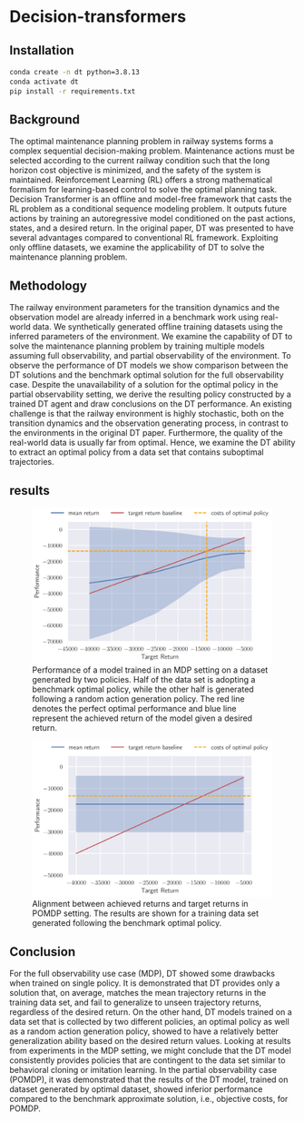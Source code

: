 # Decision-transformers

## Installation

```bash
conda create -n dt python=3.8.13
conda activate dt
pip install -r requirements.txt
```

## Background

The optimal maintenance planning problem in railway systems forms a complex sequential decision-making
problem. Maintenance actions must be selected according to the current railway condition such that the long
horizon cost objective is minimized, and the safety of the system is maintained. Reinforcement Learning (RL)
offers a strong mathematical formalism for learning-based control to solve the optimal planning task. Decision Transformer is an offline and model-free framework that casts the RL problem as a conditional sequence modeling problem. It outputs future actions by training an autoregressive model conditioned on the
past actions, states, and a desired return. In the original paper, DT was presented to have several advantages compared to conventional RL framework. Exploiting only offline datasets, we examine the applicability of DT to solve the maintenance planning problem.


## Methodology

The railway environment parameters for the transition dynamics and the observation model are already inferred in a benchmark work using real-world data. We synthetically generated offline training datasets using the inferred parameters of the environment. We examine the capability of DT to solve the maintenance planning problem by training multiple models assuming full observability, and partial observability of the environment. To observe the performance of DT models we show comparison between the DT solutions and the benchmark optimal solution for the full observability case. Despite the unavailability of a solution for the optimal policy in the partial observability setting, we derive the resulting policy constructed by a trained DT agent and draw conclusions on the DT performance. An existing challenge is that the railway environment is highly stochastic, both on the transition dynamics and the observation generating process, in contrast to the environments in the original DT paper. Furthermore, the quality of the real-world data is usually far from optimal. Hence, we examine the DT ability to extract an optimal policy from a data set that contains suboptimal trajectories.

## results

<figure>
    <img src="results/align_MDP_mixed.jpg" alt="Image 1" width="500" />
    <figcaption>Performance of a model trained in an MDP setting on a dataset generated by two policies. Half of the data set is adopting a benchmark optimal policy, while the other half is generated following a random action generation policy. The red line denotes the perfect optimal performance and blue line represent the achieved return of the model given a desired return.</figcaption>
</figure>
  
<figure>
    <img src="results/POMDP_optimal_perform.jpg" alt="Image 2" width="500" />
    <figcaption>Alignment between achieved returns and target returns in POMDP setting. The results are shown for a training data set generated following the benchmark optimal policy.</figcaption>
</figure>

## Conclusion

For the full observability use case (MDP), DT showed some drawbacks when trained on single policy. It is demonstrated that DT provides only a solution that, on average, matches the mean trajectory returns in the training data set, and fail to generalize to unseen trajectory returns, regardless of the desired return. On the other hand, DT models trained on a data set that is collected by two different policies, an optimal policy as well as a random action generation policy, showed to have a relatively better generalization ability based on the desired return values. Looking at results from experiments in the MDP setting, we might conclude that the DT model consistently provides policies that are contingent to the data set similar to behavioral cloning or imitation learning. In the partial observability case (POMDP), it was demonstrated that the results of the DT model, trained on dataset generated by optimal dataset, showed inferior performance compared to the benchmark approximate solution, i.e., objective costs, for POMDP. 

